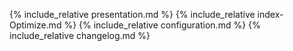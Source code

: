 {% include_relative presentation.md %}
{% include_relative index-Optimize.md %}
{% include_relative configuration.md %}
{% include_relative changelog.md %}
